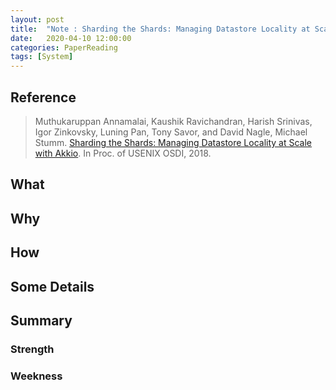 ```yaml
---
layout: post
title:  "Note : Sharding the Shards: Managing Datastore Locality at Scale with Akkio"
date:   2020-04-10 12:00:00
categories: PaperReading
tags: [System]
---
```


## Reference

> Muthukaruppan Annamalai, Kaushik Ravichandran, Harish Srinivas, Igor Zinkovsky, Luning Pan, Tony Savor, and David Nagle, Michael Stumm. [Sharding the Shards: Managing Datastore Locality at Scale with Akkio](https://www.usenix.org/system/files/osdi18-annamalai.pdf). In Proc. of USENIX OSDI, 2018.

## What

<!-- more -->

## Why


## How

## Some Details



## Summary

### Strength



### Weekness
